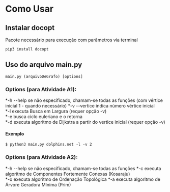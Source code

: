 # Como Usar

## Instalar docopt
  Pacote necessário para execução com parâmetros via terminal

  ```
  pip3 install docopt
  ```

## Uso do arquivo main.py

    main.py (arquivoDeGrafo) [options]

### Options (para Atividade A1):

  *-h --help     se não especificado, chamam-se todas as funções (com vértice inicial 1 - quando necessário)
  *-v --vertice  indica número vértice inicial  
  *-l            executa Busca em Largura (requer opção -v)  
  *-e            busca ciclo euleriano e o retorna  
  *-d            executa algoritmo de Dijkstra a partir do vertice inicial (requer opção -v)

  #### Exemplo

    $ python3 main.py dolphins.net -l -v 2

### Options (para Atividade A2):
  *-h --help     se não especificado, chamam-se todas as funções
  *-c            executa algoritmo de Componentes Fortemente Conexas (Kosaraju)  
  *-o            executa algoritmo de Ordenação Topológica 
  *-a            executa algoritmo de Árvore Geradora Mínima (Prim)